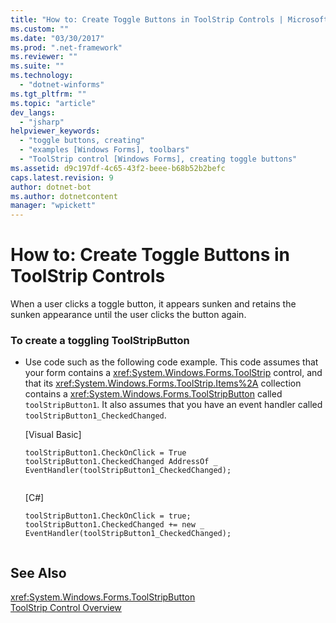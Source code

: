 ```yaml
---
title: "How to: Create Toggle Buttons in ToolStrip Controls | Microsoft Docs"
ms.custom: ""
ms.date: "03/30/2017"
ms.prod: ".net-framework"
ms.reviewer: ""
ms.suite: ""
ms.technology: 
  - "dotnet-winforms"
ms.tgt_pltfrm: ""
ms.topic: "article"
dev_langs: 
  - "jsharp"
helpviewer_keywords: 
  - "toggle buttons, creating"
  - "examples [Windows Forms], toolbars"
  - "ToolStrip control [Windows Forms], creating toggle buttons"
ms.assetid: d9c197df-4c65-43f2-beee-b68b52b2befc
caps.latest.revision: 9
author: dotnet-bot
ms.author: dotnetcontent
manager: "wpickett"
---
```

# How to: Create Toggle Buttons in ToolStrip Controls
When a user clicks a toggle button, it appears sunken and retains the sunken appearance until the user clicks the button again.  
  
### To create a toggling ToolStripButton  
  
-   Use code such as the following code example. This code assumes that your form contains a <xref:System.Windows.Forms.ToolStrip> control, and that its <xref:System.Windows.Forms.ToolStrip.Items%2A> collection contains a <xref:System.Windows.Forms.ToolStripButton> called `toolStripButton1`. It also assumes that you have an event handler called `toolStripButton1_CheckedChanged`.  
  
     [Visual Basic]  
  
    ```  
    toolStripButton1.CheckOnClick = True  
    toolStripButton1.CheckedChanged AddressOf _  
    EventHandler(toolStripButton1_CheckedChanged);  
  
    ```  
  
     [C#]  
  
    ```  
    toolStripButton1.CheckOnClick = true;  
    toolStripButton1.CheckedChanged += new _  
    EventHandler(toolStripButton1_CheckedChanged);  
  
    ```  
  
## See Also  
 <xref:System.Windows.Forms.ToolStripButton>   
 [ToolStrip Control Overview](../../../../docs/framework/winforms/controls/toolstrip-control-overview-windows-forms.md)